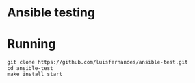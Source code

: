 # Ansible testing

# Running
```
git clone https://github.com/luisfernandes/ansible-test.git
cd ansible-test
make install start
```